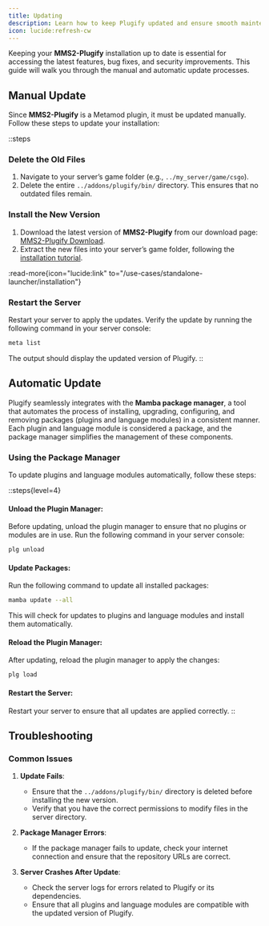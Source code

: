 ```yaml
---
title: Updating
description: Learn how to keep Plugify updated and ensure smooth maintenance when used as a Metamod plugin.
icon: lucide:refresh-cw
---
```


Keeping your **MMS2-Plugify** installation up to date is essential for accessing the latest features, bug fixes, and security improvements. This guide will walk you through the manual and automatic update processes.

## **Manual Update**

Since **MMS2-Plugify** is a Metamod plugin, it must be updated manually. Follow these steps to update your installation:

::steps
### **Delete the Old Files**
1. Navigate to your server’s game folder (e.g., `../my_server/game/csgo`).
2. Delete the entire `../addons/plugify/bin/` directory. This ensures that no outdated files remain.

### **Install the New Version**
1. Download the latest version of **MMS2-Plugify** from our download page:  
   [MMS2-Plugify Download](https://github.com/untrustedmodders/mms2-plugify).
2. Extract the new files into your server’s game folder, following the [installation tutorial](/use-cases/metamod-plugin/installation/).

:read-more{icon="lucide:link" to="/use-cases/standalone-launcher/installation"}

### **Restart the Server**
Restart your server to apply the updates. Verify the update by running the following command in your server console:

```bash
meta list
```

The output should display the updated version of Plugify.
::

## **Automatic Update**

Plugify seamlessly integrates with the **Mamba package manager**, a tool that automates the process of installing, upgrading, configuring, and removing packages (plugins and language modules) in a consistent manner. Each plugin and language module is considered a package, and the package manager simplifies the management of these components.

### **Using the Package Manager**
To update plugins and language modules automatically, follow these steps:

::steps{level=4}
#### **Unload the Plugin Manager**:  
   Before updating, unload the plugin manager to ensure that no plugins or modules are in use. Run the following command in your server console:

   ```bash
   plg unload
   ```

#### **Update Packages**:  
   Run the following command to update all installed packages:

   ```bash
   mamba update --all
   ```

   This will check for updates to plugins and language modules and install them automatically.

#### **Reload the Plugin Manager**:  
   After updating, reload the plugin manager to apply the changes:

   ```bash
   plg load
   ```

#### **Restart the Server**:  
   Restart your server to ensure that all updates are applied correctly.
::

## **Troubleshooting**

### **Common Issues**
1. **Update Fails**:
   - Ensure that the `../addons/plugify/bin/` directory is deleted before installing the new version.
   - Verify that you have the correct permissions to modify files in the server directory.

2. **Package Manager Errors**:
   - If the package manager fails to update, check your internet connection and ensure that the repository URLs are correct.

3. **Server Crashes After Update**:
   - Check the server logs for errors related to Plugify or its dependencies.
   - Ensure that all plugins and language modules are compatible with the updated version of Plugify.
